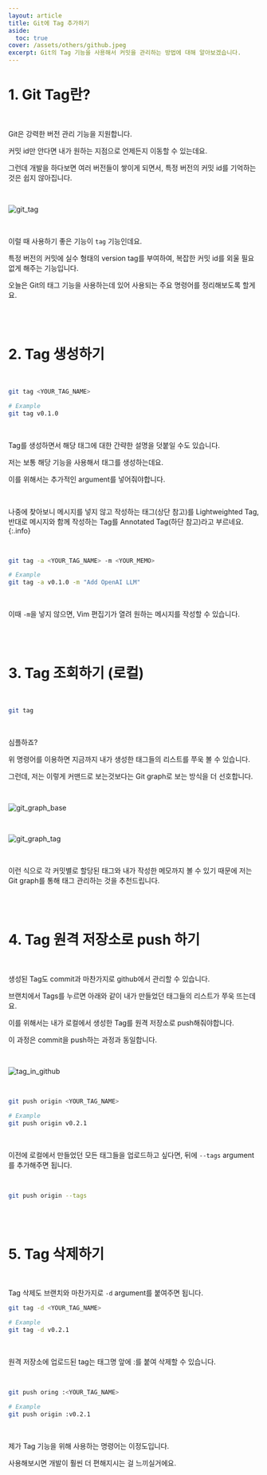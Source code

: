 ```yaml
---
layout: article
title: Git에 Tag 추가하기
aside:
  toc: true
cover: /assets/others/github.jpeg
excerpt: Git의 Tag 기능을 사용해서 커밋을 관리하는 방법에 대해 알아보겠습니다.
---
```


# 1. Git Tag란? 

<br>

Git은 강력한 버전 관리 기능을 지원합니다. 

커밋 id만 안다면 내가 원하는 지점으로 언제든지 이동할 수 있는데요. 

그런데 개발을 하다보면 여러 버전들이 쌓이게 되면서, 특정 버전의 커밋 id를 기억하는것은 쉽지 않아집니다. 

<br>

![git_tag](/assets/others/git_tag.png)

<br>

이럴 때 사용하기 좋은 기능이 `tag` 기능인데요. 

특정 버전의 커밋에 실수 형태의 version tag를 부여하여, 복잡한 커밋 id를 외울 필요없게 해주는 기능입니다. 

오늘은 Git의 태그 기능을 사용하는데 있어 사용되는 주요 명령어를 정리해보도록 할게요. 

<br>

<br>

# 2. Tag 생성하기 

<br>

```bash
git tag <YOUR_TAG_NAME>

# Example 
git tag v0.1.0
```

<br>

Tag를 생성하면서 해당 태그에 대한 간략한 설명을 덧붙일 수도 있습니다. 

저는 보통 해당 기능을 사용해서 태그를 생성하는데요. 

이를 위해서는 추가적인 argument를 넣어줘야합니다.

<br>

나중에 찾아보니 메시지를 넣지 않고 작성하는 태그(상단 참고)를 Lightweighted Tag, 반대로 메시지와 함께 작성하는 Tag를 Annotated Tag(하단 참고)라고 부르네요.
{:.info}

<br>

```bash
git tag -a <YOUR_TAG_NAME> -m <YOUR_MEMO>

# Example 
git tag -a v0.1.0 -m "Add OpenAI LLM"
```

<br>

이때 `-m`을 넣지 않으면, Vim 편집기가 열려 원하는 메시지를 작성할 수 있습니다. 

<br>

<br>

# 3. Tag 조회하기 (로컬)

<br>

```bash
git tag
```

<br>

심플하죠? 

위 명령어를 이용하면 지금까지 내가 생성한 태그들의 리스트를 쭈욱 볼 수 있습니다. 

그런데, 저는 이렇게 커맨드로 보는것보다는 Git graph로 보는 방식을 더 선호합니다. 

<br>

![git_graph_base](/assets/others/git_graph_base.png)

<br>

![git_graph_tag](/assets/others/git_graph_with_tag.png)

<br>

이런 식으로 각 커밋별로 할당된 태그와 내가 작성한 메모까지 볼 수 있기 때문에 저는 Git graph를 통해 태그 관리하는 것을 추천드립니다. 

<br>

<br>

# 4. Tag 원격 저장소로 push 하기 

<br>

생성된 Tag도 commit과 마찬가지로 github에서 관리할 수 있습니다. 

브랜치에서 Tags를 누르면 아래와 같이 내가 만들었던 태그들의 리스트가 쭈욱 뜨는데요. 

이를 위해서는 내가 로컬에서 생성한 Tag를 원격 저장소로 push해줘야합니다. 

이 과정은 commit을 push하는 과정과 동일합니다. 

<br>

![tag_in_github](/assets/others/tags_in_github.png)

<br>

```bash
git push origin <YOUR_TAG_NAME>

# Example
git push origin v0.2.1
```

<br>

이전에 로컬에서 만들었던 모든 태그들을 업로드하고 싶다면, 뒤에 `--tags` argument를 추가해주면 됩니다. 

<br>

```bash
git push origin --tags
```

<br>

<br>

# 5. Tag 삭제하기 

<br>

Tag 삭제도 브랜치와 마찬가지로 `-d` argument를 붙여주면 됩니다. 

```bash
git tag -d <YOUR_TAG_NAME>

# Example 
git tag -d v0.2.1
```

<br>

원격 저장소에 업로드된 tag는 태그명 앞에 :를 붙여 삭제할 수 있습니다. 

<br>

```bash
git push oring :<YOUR_TAG_NAME>

# Example
git push origin :v0.2.1
```

<br>

제가 Tag 기능을 위해 사용하는 명령어는 이정도입니다. 

사용해보시면 개발이 훨씬 더 편해지시는 걸 느끼실거에요.

<br>

<br>